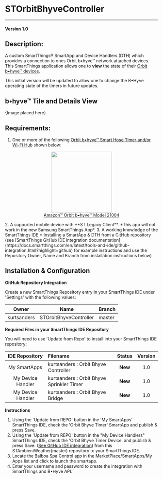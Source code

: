 # STOrbitBhyveController
---

#### Version 1.0
 
## Description:

A custom SmartThings® SmartApp and Device Handlers (DTH) which provides a connection to ones Orbit b•hyve™ network attached devices.
This SmartThings application allows one to **view** the state of their [Orbit b•hyve™ devices](https://bhyve.orbitonline.com/hosefaucet/).  

This initial version will be updated to allow one to change the B•Hyve operating state of the timers in future updates. 

## b•hyve™ Tile and Details View

{Image placed here}

## Requirements:

1. One or more of the following [Orbit b•hyve™ Smart Hose Timer and/or Wi-Fi Hub](https://bhyve.orbitonline.com/hosefaucet/) shown below: 
<p align="center">
<img src="https://raw.githubusercontent.com/KurtSanders/STOrbitBhyveController/master/images/icons/bhyveIcon.png" width=200><br>
<a href="https://www.amazon.com/Orbit-B-hyve-21004-Faucet-Compatible/dp/B0758NR8DJ/ref=sr_1_2?s=lawn-garden&ie=UTF8&qid=1519147062&sr=1-2&keywords=bhyve">Amazon™ Orbit b•hyve™ Model 21004</a>
</p>
2. A supported mobile device with **ST Legacy Client**. *This app will not work in the new Samsung SmartThings App*. 
3. A working knowledge of the SmartThings IDE
	* Installing a SmartApp & DTH from a GitHub repository (see [SmartThings GitHub IDE integration documentation](https://docs.smartthings.com/en/latest/tools-and-ide/github-integration.html?highlight=github) for example instructions and use the Repository Owner, Name and Branch from installation instructions below)

## Installation & Configuration

**GitHub Repository Integration**

Create a new SmartThings Repository entry in your SmartThings IDE under 'Settings' with the following values:

| Owner | Name | Branch |
|------|:-------:|--------|
| kurtsanders | STOrbitBhyveController | master |

**Required Files in your SmartThings IDE Repository**

You will need to use 'Update from Repo' to install into your SmartThings IDE repository:

| IDE Repository    | Filename | Status | Version |
| :---: | :----------| :---:  | :---:  |
| My SmartApps      | kurtsanders : Orbit Bhyve Controller | **New**  | 1.0 |
| My Device Handler | kurtsanders : Orbit Bhyve Sprinkler Timer | **New** | 1.0 |
| My Device Handler | kurtsanders : Orbit Bhyve Bridge | **New** | 1.0 |


**Instructions**

1. Using the 'Update from REPO' button in the 'My SmartApps' SmartThings IDE, check the 'Orbit Bhyve Timer' SmartApp and publish & press Save.  
2. Using the 'Update from REPO' button in the "My Device Handlers" SmartThings IDE, check the 'Orbit Bhyve Timer Device' and publish & press Save.  ([See GitHub IDE integration](https://docs.smartthings.com/en/latest/tools-and-ide/github-integration.html?highlight=github)) from this STAmbientWeather(master) repository to your SmartThings IDE.
3. Locate the Balboa Spa Control app in the MarketPlace/SmartApps/My Apps list and click to launch the smartapp.
4. Enter your username and password to create the integration with SmartThings and B•Hyve API.
